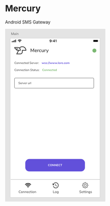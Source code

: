 # Mercury

Android SMS Gateway

![Concept](https://github.com/GhimpuLucianEduard/Mercury/blob/master/Images/concept.png)
